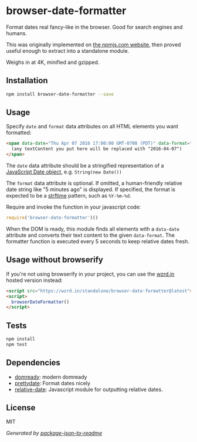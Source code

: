 # browser-date-formatter

Format dates real fancy-like in the browser. Good for search engines and humans.

This was originally implemented on [the npmjs.com website](https://github.com/npm/newww/blob/ec7ed58a3406c2ebd7a121218b99349432d8d575/assets/scripts/date-formatting.js), then proved useful enough to extract into a standalone module.

Weighs in at 4K, minified and gzipped.

## Installation

```sh
npm install browser-date-formatter --save
```

## Usage

Specify `date` and `format` data attributes on all HTML elements you want
formatted:

```html
<span data-date="Thu Apr 07 2016 17:00:00 GMT-0700 (PDT)" data-format="%Y-%m-%d">
  (any textContent you put here will be replaced with "2016-04-07")
</span>
```

The `date` data attribute should be a stringified representation of a [JavaScript Date
object](https://developer.mozilla.org/en-US/docs/Web/JavaScript/Reference/Global_Objects/Date),
e.g. `String(new Date())`

The `format` data attribute is optional. If omitted, a human-friendly relative date
string like "5 minutes ago" is displayed. If specified, the format is expected
to be a [strftime](http://strftime.org/) pattern, such as `%Y-%m-%d`.

Require and invoke the function in your javascript code:

```js
require('browser-date-formatter')()
```

When the DOM is ready, this module finds all elements with a `data-date`
attribute and converts their text content to the given `data-format`. The
formatter function is executed every 5 seconds to keep relative dates fresh.

## Usage without browserify

If you're not using browserify in your project, you can use the
[wzrd.in](http://wzrd.in) hosted version instead:

```html
<script src="https://wzrd.in/standalone/browser-date-formatter@latest"></script>
<script>
  browserDateFormatter()
</script>
```

## Tests

```sh
npm install
npm test
```

## Dependencies

- [domready](https://github.com/ded/domready): modern domready
- [prettydate](https://github.com/bluesmoon/node-prettydate): Format dates nicely
- [relative-date](https://github.com/n-johnson/relative-date): Javascript module for outputting relative dates.

## License

MIT

_Generated by [package-json-to-readme](https://github.com/zeke/package-json-to-readme)_

